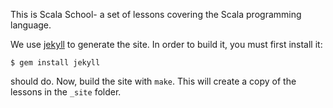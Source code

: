This is Scala School- a set of lessons covering the Scala programming language.

We use [jekyll](https://github.com/mojombo/jekyll) to generate the site. In order to build it, you must first install it:

	$ gem install jekyll
	
should do. Now, build the site with `make`. This will create a copy of the lessons in the `_site` folder.
